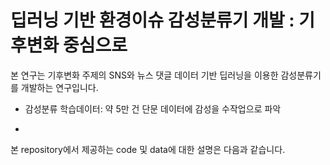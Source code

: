 # 딥러닝 기반 환경이슈 감성분류기 개발 : 기후변화 중심으로
  
  본 연구는 기후변화 주제의 SNS와 뉴스 댓글 데이터 기반 딥러닝을 이용한 감성분류기를 개발하는 연구입니다.
 - 감성분류 학습데이터: 약 5만 건 단문 데이터에 감성을 수작업으로 파악 

 - 
 
 본 repository에서 제공하는 code 및 data에 대한 설명은 다음과 같습니다.
 
